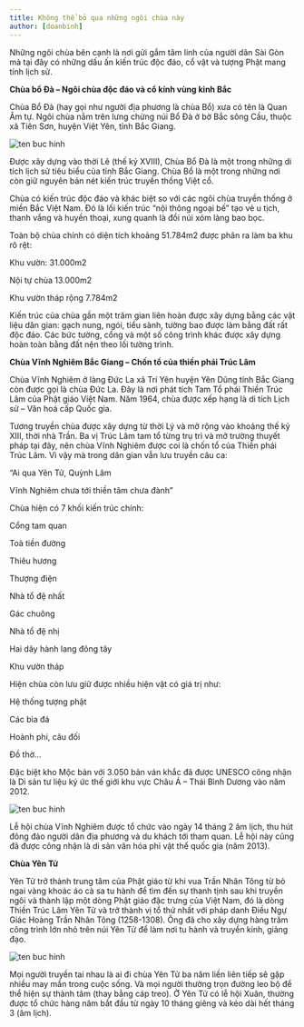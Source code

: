 ```yaml
---
title: Không thể bỏ qua những ngôi chùa này
author: [doanbinh]
---
```


Những ngôi chùa bên cạnh là nơi gửi gắm tâm linh của người dân Sài Gòn mà tại đây có những dấu ấn kiến trúc độc đáo, cổ vật và tượng Phật mang tính lịch sử.

**Chùa bổ Đà – Ngôi chùa độc đáo và cổ kính vùng kinh Bắc**

Chùa Bổ Đà (hay gọi như người địa phương là chùa Bổ) xưa có tên là Quan Âm tự. Ngôi chùa nằm trên lưng chừng núi Bổ Đà ở bờ Bắc sông Cầu, thuộc xã Tiên Sơn, huyện Việt Yên, tỉnh Bắc Giang.

![ten buc hinh](https://viettravelo.com/wp-content/uploads/2018/03/V%C6%B0%E1%BB%9Dn-th%C3%A1p-ch%C3%B9a-b%E1%BB%95-%C4%91%C3%A0.jpg "ten buc hinh")

Được xây dựng vào thời Lê (thế kỷ XVIII), Chùa Bổ Đà là một trong những di tích lịch sử tiêu biểu của tỉnh Bắc Giang. Chùa Bổ là một trong những nơi còn giữ nguyên bản nét kiến trúc truyền thống Việt cổ.

Chùa có kiến trúc độc đáo và khác biệt so với các ngôi chùa truyền thống ở miền Bắc Việt Nam. Đó là lối kiến trúc “nội thông ngoại bế” tạo vẻ u tịch, thanh vắng và huyền thoại, xung quanh là đồi núi xóm làng bao bọc.

Toàn bộ chùa chính có diện tích khoảng 51.784m2 được phân ra làm ba khu rõ rệt:

Khu vườn: 31.000m2

Nội tự chùa 13.000m2

Khu vườn tháp rộng 7.784m2

Kiến trúc của chùa gần một trăm gian liên hoàn được xây dựng bằng các vật liệu dân gian: gạch nung, ngói, tiểu sành, tường bao được làm bằng đất rất độc đáo. Các bức tường, cổng và một số công trình khác được xây dựng hoàn toàn bằng đất nện theo lối tường trình.

**Chùa Vĩnh Nghiêm Bắc Giang – Chốn tổ của thiền phái Trúc Lâm**

Chùa Vĩnh Nghiêm ở làng Đức La xã Trí Yên huyện Yên Dũng tỉnh Bắc Giang còn được gọi là chùa Đức La. Đây là nơi phát tích Tam Tổ phái Thiền Trúc Lâm của Phật giáo Việt Nam. Năm 1964, chùa được xếp hạng là di tích Lịch sử – Văn hoá cấp Quốc gia.

Tương truyền chùa được xây dựng từ thời Lý và mở rộng vào khoảng thế kỷ XIII, thời nhà Trần. Ba vị Trúc Lâm tam tổ từng trụ trì và mở trường thuyết pháp tại đây, nên chùa Vĩnh Nghiêm được coi là chốn tổ của Thiền phái Trúc Lâm.  Vì vậy mà trong dân gian vẫn lưu truyền câu ca:

“Ai qua Yên Tử, Quỳnh Lâm

Vĩnh Nghiêm chưa tới thiền tâm chưa đành”

Chùa hiện có 7 khối kiến trúc chính:

Cổng tam quan

Toà tiền đường

Thiêu hương

Thượng điện

Nhà tổ đệ nhất

Gác chuông

Nhà tổ đệ nhị

Hai dãy hành lang đông tây

Khu vườn tháp

Hiện chùa còn lưu giữ được nhiều hiện vật có giá trị như:

Hệ thống tượng phật

Các bia đá

Hoành phi, câu đối

Đồ thờ…

Đặc biệt kho Mộc bản với 3.050 bản ván khắc đã được UNESCO công nhận là Di sản tư liệu ký ức thế giới khu vực Châu Á – Thái Bình Dương vào năm 2012.

![ten buc hinh](https://viettravelo.com/wp-content/uploads/2018/03/Kinh-moc-ban-1.gif "ten buc hinh")

Lễ hội chùa Vĩnh Nghiêm được tổ chức vào ngày 14 tháng 2 âm lịch, thu hút đông đảo người dân địa phương và du khách tới tham quan. Lễ hội này cũng đã được công nhận là  di sản văn hóa phi vật thể quốc gia (năm 2013).

**Chùa Yên Tử**

Yên Tử trở thành trung tâm của Phật giáo từ khi vua Trần Nhân Tông từ bỏ ngai vàng khoác áo cà sa tu hành để tìm đến sự thanh tịnh sau khi truyền ngôi và thành lập một dòng Phật giáo đặc trưng của Việt Nam, đó là dòng Thiền Trúc Lâm Yên Tử và trở thành vị tổ thứ nhất với pháp danh Điều Ngự Giác Hoàng Trần Nhân Tông (1258-1308). Ông đã cho xây dựng hàng trăm công trình lớn nhỏ trên núi Yên Tử để làm nơi tu hành và truyền kinh, giảng đạo.

![ten buc hinh](http://pystravel.vn/wp-content/uploads/2018/02/chuayentu_pys_travel003.jpg "ten buc hinh")

Mọi người truyền tai nhau là ai đi chùa Yên Tử ba năm liền liên tiếp sẽ gặp nhiều may mắn trong cuộc sống. Và mọi người thường trọn đường leo bộ để thể hiện sự thành tâm (thay bằng cáp treo). Ở Yên Tử có lễ hội Xuân, thường được tổ chức hàng năm bắt đầu từ ngày 10 tháng giêng và kéo dài hết tháng 3 (âm lịch).

